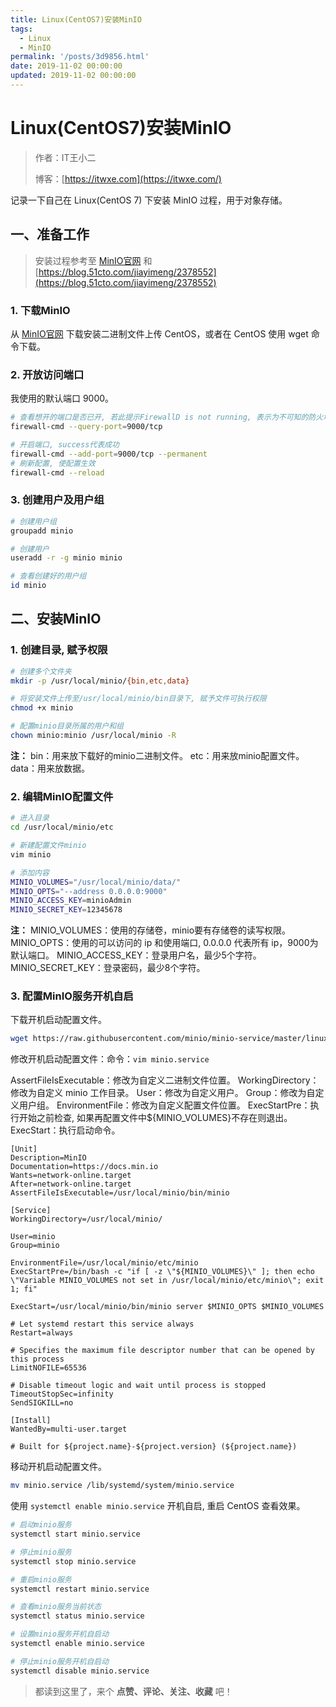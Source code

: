 ```yaml
---
title: Linux(CentOS7)安装MinIO
tags:
  - Linux
  - MinIO
permalink: '/posts/3d9856.html'
date: 2019-11-02 00:00:00
updated: 2019-11-02 00:00:00
---
```


# Linux(CentOS7)安装MinIO

> 作者：IT王小二
>
> 博客：[https://itwxe.com](https://itwxe.com/)

记录一下自己在 Linux(CentOS 7) 下安装 MinIO 过程，用于对象存储。

## 一、准备工作

> 安装过程参考至 [MinIO官网](https://docs.min.io/cn/minio-quickstart-guide.html) 和 [https://blog.51cto.com/jiayimeng/2378552](https://blog.51cto.com/jiayimeng/2378552)

### 1. 下载MinIO

从 [MinIO官网](https://docs.min.io/cn/minio-quickstart-guide.html) 下载安装二进制文件上传 CentOS，或者在 CentOS 使用 wget 命令下载。

### 2. 开放访问端口

我使用的默认端口 9000。

```bash
# 查看想开的端口是否已开, 若此提示FirewallD is not running, 表示为不可知的防火墙 需要查看状态并开启防火墙, 如果是云服务器还需要去控制台配置安全组访问
firewall-cmd --query-port=9000/tcp

# 开启端口, success代表成功
firewall-cmd --add-port=9000/tcp --permanent
# 刷新配置, 使配置生效
firewall-cmd --reload
```

### 3. 创建用户及用户组

```bash
# 创建用户组
groupadd minio

# 创建用户
useradd -r -g minio minio

# 查看创建好的用户组
id minio
```

## 二、安装MinIO

### 1. 创建目录, 赋予权限

```bash
# 创建多个文件夹
mkdir -p /usr/local/minio/{bin,etc,data}

# 将安装文件上传至/usr/local/minio/bin目录下, 赋予文件可执行权限
chmod +x minio

# 配置minio目录所属的用户和组
chown minio:minio /usr/local/minio -R
```

**注：**
bin：用来放下载好的minio二进制文件。
etc：用来放minio配置文件。
data：用来放数据。

### 2. 编辑MinIO配置文件

```bash
# 进入目录
cd /usr/local/minio/etc

# 新建配置文件minio
vim minio

# 添加内容
MINIO_VOLUMES="/usr/local/minio/data/"
MINIO_OPTS="--address 0.0.0.0:9000"
MINIO_ACCESS_KEY=minioAdmin
MINIO_SECRET_KEY=12345678
```

**注：**
MINIO_VOLUMES：使用的存储卷，minio要有存储卷的读写权限。
MINIO_OPTS：使用的可以访问的 ip 和使用端口, 0.0.0.0 代表所有 ip，9000为默认端口。
MINIO_ACCESS_KEY：登录用户名，最少5个字符。
MINIO_SECRET_KEY：登录密码，最少8个字符。

### 3. 配置MinIO服务开机自启

下载开机启动配置文件。

```bash
wget https://raw.githubusercontent.com/minio/minio-service/master/linux-systemd/minio.service
```

修改开机启动配置文件：命令：`vim minio.service`

AssertFileIsExecutable：修改为自定义二进制文件位置。
WorkingDirectory：修改为自定义 minio 工作目录。
User：修改为自定义用户。
Group：修改为自定义用户组。
EnvironmentFile：修改为自定义配置文件位置。
ExecStartPre：执行开始之前检查, 如果再配置文件中${MINIO_VOLUMES}不存在则退出。
ExecStart：执行启动命令。

```
[Unit]
Description=MinIO
Documentation=https://docs.min.io
Wants=network-online.target
After=network-online.target
AssertFileIsExecutable=/usr/local/minio/bin/minio

[Service]
WorkingDirectory=/usr/local/minio/

User=minio
Group=minio

EnvironmentFile=/usr/local/minio/etc/minio
ExecStartPre=/bin/bash -c "if [ -z \"${MINIO_VOLUMES}\" ]; then echo \"Variable MINIO_VOLUMES not set in /usr/local/minio/etc/minio\"; exit 1; fi"

ExecStart=/usr/local/minio/bin/minio server $MINIO_OPTS $MINIO_VOLUMES

# Let systemd restart this service always
Restart=always

# Specifies the maximum file descriptor number that can be opened by this process
LimitNOFILE=65536

# Disable timeout logic and wait until process is stopped
TimeoutStopSec=infinity
SendSIGKILL=no

[Install]
WantedBy=multi-user.target

# Built for ${project.name}-${project.version} (${project.name})
```

移动开机启动配置文件。

```bash
mv minio.service /lib/systemd/system/minio.service
```

使用 `systemctl enable minio.service` 开机自启, 重启 CentOS 查看效果。

```bash
# 启动minio服务
systemctl start minio.service

# 停止minio服务
systemctl stop minio.service

# 重启minio服务
systemctl restart minio.service

# 查看minio服务当前状态
systemctl status minio.service

# 设置minio服务开机自启动
systemctl enable minio.service

# 停止minio服务开机自启动
systemctl disable minio.service
```

> 都读到这里了，来个 **点赞、评论、关注、收藏** 吧！
